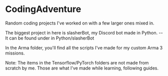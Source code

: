 # CodingAdventure
Random coding projects I've worked on with a few larger ones mixed in.

The biggest project in here is slasherBot, my Discord bot made in Python. -- It can be found under in Python/slasherBot

In the Arma folder, you'll find all the scripts I've made for my custom Arma 3 missions.

Note: The items in the Tensorflow/PyTorch folders are not made from scratch by me. Those are what I've made while learning, following guides.
